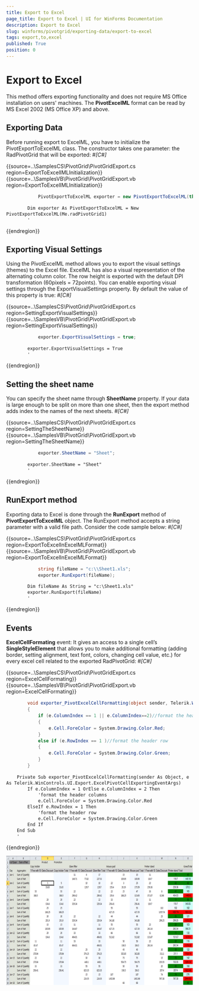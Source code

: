 ```yaml
---
title: Export to Excel
page_title: Export to Excel | UI for WinForms Documentation
description: Export to Excel
slug: winforms/pivotgrid/exporting-data/export-to-excel
tags: export,to,excel
published: True
position: 0
---
```


# Export to Excel



This method offers exporting functionality and does not require MS Office installation on users' machines. The __PivotExcelML__ format can be read by MS Excel 2002 (MS Office XP) and above.

## Exporting Data

Before running export to ExcelML, you have to initialize the PivotExportToExcelML class. The constructor takes one parameter: the RadPivotGrid that will be exported:
        #_[C#]_

	



{{source=..\SamplesCS\PivotGrid\PivotGridExport.cs region=ExportToExcelIMLInitialization}} 
{{source=..\SamplesVB\PivotGrid\PivotGridExport.vb region=ExportToExcelIMLInitialization}} 

````C#
            PivotExportToExcelML exporter = new PivotExportToExcelML(this.radPivotGrid1);
````
````VB.NET
        Dim exporter As PivotExportToExcelML = New PivotExportToExcelML(Me.radPivotGrid1)
        '
````

{{endregion}} 




## Exporting Visual Settings

Using the PivotExcelML method allows you to export the visual settings (themes) to the Excel file. ExcelML has also a visual representation of the alternating column color. The row height is exported with the default DPI transformation (60pixels = 72points).
          You can enable exporting visual settings through the ExportVisualSettings property. By default the value of this property is true:
        #_[C#]_

	



{{source=..\SamplesCS\PivotGrid\PivotGridExport.cs region=SettingExportVisualSettings}} 
{{source=..\SamplesVB\PivotGrid\PivotGridExport.vb region=SettingExportVisualSettings}} 

````C#
            exporter.ExportVisualSettings = true;
````
````VB.NET
        exporter.ExportVisualSettings = True
        '
````

{{endregion}} 




## Setting the sheet name

You can specify the sheet name through __SheetName__ property. If your data is large enough to be split on more than one sheet, then the export method adds index to the names of the next sheets.
        #_[C#]_

	



{{source=..\SamplesCS\PivotGrid\PivotGridExport.cs region=SettingTheSheetName}} 
{{source=..\SamplesVB\PivotGrid\PivotGridExport.vb region=SettingTheSheetName}} 

````C#
            exporter.SheetName = "Sheet";
````
````VB.NET
        exporter.SheetName = "Sheet"
        '
````

{{endregion}} 




## RunExport method

Exporting data to Excel is done through the __RunExport__ method of  __PivotExportToExcelML__ object. The RunExport method accepts a string parameter with a valid file path. Consider the code sample below:
        #_[C#]_

	



{{source=..\SamplesCS\PivotGrid\PivotGridExport.cs region=ExportToExcelInExcelMLFormat}} 
{{source=..\SamplesVB\PivotGrid\PivotGridExport.vb region=ExportToExcelInExcelMLFormat}} 

````C#
            string fileName = "c:\\Sheet1.xls";
            exporter.RunExport(fileName);
````
````VB.NET
        Dim fileName As String = "c:\Sheet1.xls"
        exporter.RunExport(fileName)
        '
````

{{endregion}} 




## Events

__ExcelCellFormating__ event:
          It gives an access to a single cell’s __SingleStyleElement__ that allows you to make additional formatting (adding border, setting alignment, text font, colors, changing cell value, etc.) for every excel cell related to the exported RadPivotGrid:
        #_[C#]_

	



{{source=..\SamplesCS\PivotGrid\PivotGridExport.cs region=ExcelCellFormating}} 
{{source=..\SamplesVB\PivotGrid\PivotGridExport.vb region=ExcelCellFormating}} 

````C#
        void exporter_PivotExcelCellFormatting(object sender, Telerik.WinControls.UI.Export.ExcelPivotCellExportingEventArgs e)  
        {   
            if (e.ColumnIndex == 1 || e.ColumnIndex==2)//format the header columns
            {
                e.Cell.ForeColor = System.Drawing.Color.Red;                
            }
            else if (e.RowIndex == 1 )//format the header row
            {
                e.Cell.ForeColor = System.Drawing.Color.Green;
            }
        }
````
````VB.NET
    Private Sub exporter_PivotExcelCellFormatting(sender As Object, e As Telerik.WinControls.UI.Export.ExcelPivotCellExportingEventArgs)
        If e.ColumnIndex = 1 OrElse e.ColumnIndex = 2 Then
            'format the header columns
            e.Cell.ForeColor = System.Drawing.Color.Red
        ElseIf e.RowIndex = 1 Then
            'format the header row
            e.Cell.ForeColor = System.Drawing.Color.Green
        End If
    End Sub
    '
````

{{endregion}} 


![pivotgrid-export-to-excel 001](images/pivotgrid-export-to-excel001.png)
